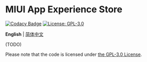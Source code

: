 # MIUI App Experience Store

[![Codacy Badge](https://app.codacy.com/project/badge/Grade/91c6afcbf8254fcbb2b0258a0da2dc09)](https://www.codacy.com/gh/ArvinZJC/MiuiAppExperienceStore/dashboard?utm_source=github.com&amp;utm_medium=referral&amp;utm_content=ArvinZJC/MiuiAppExperienceStore&amp;utm_campaign=Badge_Grade)
[![License: GPL-3.0](https://img.shields.io/badge/license-GPL--3.0-blue.svg)](https://www.gnu.org/licenses/gpl-3.0)

**English** | [简体中文](https://github.com/ArvinZJC/MiuiAppExperienceStore/blob/main/README-zhCN.md)

(TODO)

Please note that the code is licensed under [the GPL-3.0 License](https://github.com/ArvinZJC/MiuiAppExperienceStore/blob/main/LICENSE).
